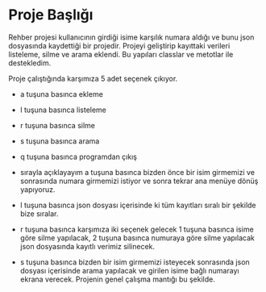 
# Proje Başlığı

Rehber projesi kullanıcının girdiği isime karşılık numara aldığı ve bunu json dosyasında kaydettiği bir projedir. Projeyi geliştirip kayıttaki verileri listeleme, silme ve arama eklendi.
Bu yapıları classlar ve metotlar ile destekledim. 

Proje çalıştığında karşımıza 5 adet seçenek çıkıyor.

* a tuşuna basınca ekleme

* l tuşuna basınca listeleme

* r tuşuna basınca silme 

* s tuşuna basınca arama 

* q tuşuna basınca programdan çıkış 

* sırayla açıklayayım a tuşuna basınca bizden önce bir isim girmemizi ve sonrasında numara girmemizi istiyor ve sonra tekrar ana menüye dönüş yapıyoruz. 

* l tuşuna basınca json dosyası içerisinde ki tüm kayıtları sıralı bir şekilde bize sıralar.

* r tuşuna basınca karşımıza iki seçenek gelecek 1 tuşuna  basınca isime göre silme yapılacak, 2 tuşuna basınca numuraya göre silme yapılacak json dosyasında kayıtlı verimiz silinecek.

* s tuşuna basınca bizden bir isim girmemizi isteyecek sonrasında json dosyası içerisinde arama yapılacak ve girilen isime bağlı numarayı ekrana verecek. Projenin genel çalışma mantığı bu şekilde.

